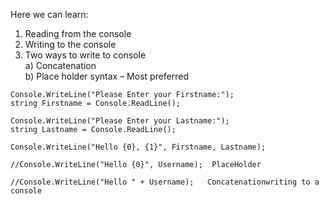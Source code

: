 Here we can learn:
1. Reading from the console
2. Writing to the console
3. Two ways to write to console \
     a) Concatenation \
     b) Place holder syntax – Most preferred

```
Console.WriteLine("Please Enter your Firstname:");
string Firstname = Console.ReadLine();

Console.WriteLine("Please Enter your Lastname:");
string Lastname = Console.ReadLine();

Console.WriteLine("Hello {0}, {1}", Firstname, Lastname);   

//Console.WriteLine("Hello {0}", Username);  PlaceHolder

//Console.WriteLine("Hello " + Username);   Concatenationwriting to a console
```
